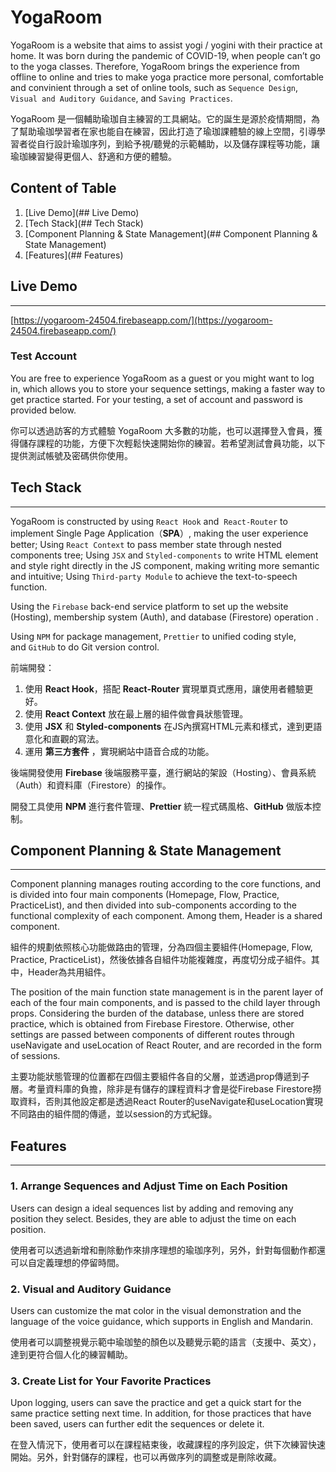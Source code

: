 # YogaRoom

YogaRoom is a website that aims to assist yogi / yogini with their practice at home. It was born during the pandemic of COVID-19, when people can’t go to the yoga classes. Therefore, YogaRoom brings the experience from offline to online and tries to make yoga practice more personal, comfortable and convinient through a set of online tools, such as `Sequence Design`, `Visual and Auditory Guidance`, and `Saving Practices`.

YogaRoom 是一個輔助瑜珈自主練習的工具網站。它的誕生是源於疫情期間，為了幫助瑜珈學習者在家也能自在練習，因此打造了瑜珈課體驗的線上空間，引導學習者從自行設計瑜珈序列，到給予視/聽覺的示範輔助，以及儲存課程等功能，讓瑜珈練習變得更個人、舒適和方便的體驗。

## Content of Table

1. [Live Demo](## Live Demo)
2. [Tech Stack](## Tech Stack)
3. [Component Planning & State Management](## Component Planning & State Management)
4. [Features](## Features)

## Live Demo

---

[https://yogaroom-24504.firebaseapp.com/](https://yogaroom-24504.firebaseapp.com/)

### Test Account

You are free to experience YogaRoom as a guest or you might want to log in, which allows you to store your sequence settings, making a faster way to get practice started. For your testing, a set of account and password is provided below.

你可以透過訪客的方式體驗 YogaRoom 大多數的功能，也可以選擇登入會員，獲得儲存課程的功能，方便下次輕鬆快速開始你的練習。若希望測試會員功能，以下提供測試帳號及密碼供你使用。

## Tech Stack

---

YogaRoom is constructed by using `React Hook` and  `React-Router` to implement Single Page Application（**SPA**）, making the user experience better; Using `React Context` to pass member state through nested components tree; Using `JSX` and `Styled-components` to write HTML element and style right directly in the JS component, making writing more semantic and intuitive; Using `Third-party Module` to achieve the text-to-speech function.

Using the `Firebase` back-end service platform to set up the website (Hosting), membership system (Auth), and database (Firestore) operation .

Using `NPM` for package management, `Prettier` to unified coding style, and `GitHub` to do Git version control.

前端開發：

1. 使用 **React Hook**，搭配 **React-Router** 實現單頁式應用，讓使用者體驗更好。
2. 使用 **React Context** 放在最上層的組件做會員狀態管理。
3. 使用 **JSX** 和 **Styled-components** 在JS內撰寫HTML元素和樣式，達到更語意化和直觀的寫法。
4. 運用 **第三方套件** ，實現網站中語音合成的功能。

後端開發使用 **Firebase** 後端服務平臺，進行網站的架設（Hosting）、會員系統（Auth）和資料庫（Firestore）的操作。

開發工具使用 **NPM** 進行套件管理、**Prettier** 統一程式碼風格、**GitHub** 做版本控制。

## Component Planning & State Management

---

Component planning manages routing according to the core functions, and is divided into four main components (Homepage, Flow, Practice, PracticeList), and then divided into sub-components according to the functional complexity of each component. Among them, Header is a shared component.

組件的規劃依照核心功能做路由的管理，分為四個主要組件(Homepage, Flow, Practice, PracticeList)，然後依據各自組件功能複雜度，再度切分成子組件。其中，Header為共用組件。

The position of the main function state management is in the parent layer of each of the four main components, and is passed to the child layer through props. Considering the burden of the database, unless there are stored practice, which is obtained from Firebase Firestore. Otherwise, other settings are passed between components of different routes through useNavigate and useLocation of React Router, and are recorded in the form of sessions.

主要功能狀態管理的位置都在四個主要組件各自的父層，並透過prop傳遞到子層。考量資料庫的負擔，除非是有儲存的課程資料才會是從Firebase Firestore撈取資料，否則其他設定都是透過React Router的useNavigate和useLocation實現不同路由的組件間的傳遞，並以session的方式紀錄。

## Features

---

### 1. ****Arrange Sequences and Adjust Time on Each Position****

Users can design a ideal sequences list by adding and removing any position they select. Besides, they are able to adjust the time on each position.

使用者可以透過新增和刪除動作來排序理想的瑜珈序列，另外，針對每個動作都還可以自定義理想的停留時間。

### 2. ****Visual and Auditory Guidance****

Users can customize the mat color in the visual demonstration and the language of the voice guidance, which supports in English and Mandarin.

使用者可以調整視覺示範中瑜珈墊的顏色以及聽覺示範的語言（支援中、英文），達到更符合個人化的練習輔助。

### 3. ****Create List for Your Favorite Practices****

Upon logging, users can save the practice and get a quick start for the same practice setting next time. In addition, for those practices that have been saved, users can further edit the sequences or delete it.

在登入情況下，使用者可以在課程結束後，收藏課程的序列設定，供下次練習快速開始。另外，針對儲存的課程，也可以再做序列的調整或是刪除收藏。

